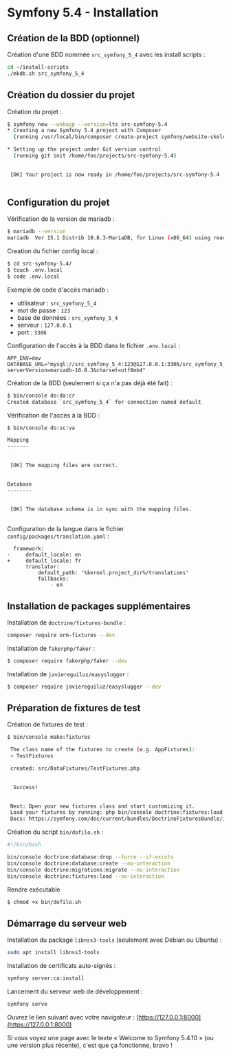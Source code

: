 # Symfony 5.4 - Installation

## Création de la BDD (optionnel)

Création d'une BDD nommée `src_symfony_5_4` avec les install scripts :

```bash
cd ~/install-scripts
./mkdb.sh src_symfony_5_4
```

## Création du dossier du projet

Création du projet :

```bash
$ symfony new --webapp --version=lts src-symfony-5.4
* Creating a new Symfony 5.4 project with Composer
  (running /usr/local/bin/composer create-project symfony/website-skeleton /home/foo/projects/src-symfony-5.4 5.4.* --no-interaction)

* Setting up the project under Git version control
  (running git init /home/foo/projects/src-symfony-5.4)

                                                                                                 
 [OK] Your project is now ready in /home/foo/projects/src-symfony-5.4                            
                                                                                                 
```

## Configuration du projet

Vérification de la version de mariadb :

```bash
$ mariadb --version
mariadb  Ver 15.1 Distrib 10.8.3-MariaDB, for Linux (x86_64) using readline 5.1
```

Creation du fichier config local :

```bash
$ cd src-symfony-5.4/
$ touch .env.local
$ code .env.local
```

Exemple de code d'accès mariadb :

- utilisateur : `src_symfony_5_4`
- mot de passe : `123`
- base de données : `src_symfony_5_4`
- serveur : `127.0.0.1`
- port : `3306`

Configuration de l'accès à la BDD dans le fichier `.env.local` :

```
APP_ENV=dev
DATABASE_URL="mysql://src_symfony_5_4:123@127.0.0.1:3306/src_symfony_5_4?serverVersion=mariadb-10.8.3&charset=utf8mb4"
```

Création de la BDD (seulement si ça n'a pas déjà été fait) :

```bash
$ bin/console do:da:cr
Created database `src_symfony_5_4` for connection named default
```

Vérification de l'accès à la BDD :

```bash
$ bin/console do:sc:va

Mapping
-------

                                                                                                 
 [OK] The mapping files are correct.                                                             
                                                                                                 

Database
--------

                                                                                                 
 [OK] The database schema is in sync with the mapping files.                                     
                                                                                                 

```

Configuration de la langue dans le fichier `config/packages/translation.yaml` :

```diff-yaml
  framework:
-     default_locale: en
+     default_locale: fr
      translator:
          default_path: '%kernel.project_dir%/translations'
          fallbacks:
              - en
```

## Installation de packages supplémentaires

Installation de `doctrine/fixtures-bundle` :

```bash
composer require orm-fixtures --dev
```

Installation de `fakerphp/faker` :

```bash
$ composer require fakerphp/faker --dev
```

Installation de `javiereguiluz/easyslugger` :

```bash
$ composer require javiereguiluz/easyslugger --dev
```

## Préparation de fixtures de test

Création de fixtures de test :

```bash
$ bin/console make:fixtures

 The class name of the fixtures to create (e.g. AppFixtures):
 > TestFixtures

 created: src/DataFixtures/TestFixtures.php

           
  Success! 
           

 Next: Open your new fixtures class and start customizing it.
 Load your fixtures by running: php bin/console doctrine:fixtures:load
 Docs: https://symfony.com/doc/current/bundles/DoctrineFixturesBundle/index.html
```

Création du script `bin/dofilo.sh` :

```bash
#!/bin/bash

bin/console doctrine:database:drop --force --if-exists
bin/console doctrine:database:create --no-interaction
bin/console doctrine:migrations:migrate --no-interaction
bin/console doctrine:fixtures:load --no-interaction
```

Rendre exécutable

```bash
$ chmod +x bin/dofilo.sh
```

## Démarrage du serveur web

Installation du package `libnss3-tools` (seulement avec Debian ou Ubuntu) :

```bash
sudo apt install libnss3-tools
```

Installation de certificats auto-signés :

```bash
symfony server:ca:install
```

Lancement du serveur web de développement :

```bash
symfony serve
```

Ouvrez le lien suivant avec votre navigateur : [https://127.0.0.1:8000](https://127.0.0.1:8000)

Si vous voyez une page avec le texte « Welcome to Symfony 5.4.10 » (ou une version plus récente), c'est que ça fonctionne, bravo !

